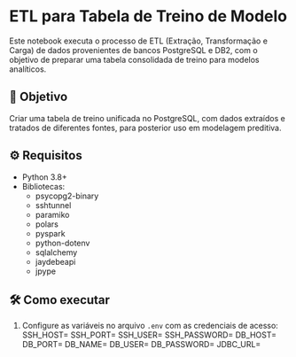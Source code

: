# ETL para Tabela de Treino de Modelo

Este notebook executa o processo de ETL (Extração, Transformação e Carga) de dados provenientes de bancos PostgreSQL e DB2, com o objetivo de preparar uma tabela consolidada de treino para modelos analíticos.

## 📌 Objetivo

Criar uma tabela de treino unificada no PostgreSQL, com dados extraídos e tratados de diferentes fontes, para posterior uso em modelagem preditiva.

## ⚙️ Requisitos

- Python 3.8+
- Bibliotecas:
  - psycopg2-binary
  - sshtunnel
  - paramiko
  - polars
  - pyspark
  - python-dotenv
  - sqlalchemy
  - jaydebeapi
  - jpype

## 🛠️ Como executar

1. Configure as variáveis no arquivo `.env` com as credenciais de acesso:
SSH_HOST=
SSH_PORT=
SSH_USER=
SSH_PASSWORD=
DB_HOST=
DB_PORT=
DB_NAME=
DB_USER=
DB_PASSWORD=
JDBC_URL=

